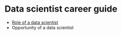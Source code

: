 # Data scientist career guide
* [Role of a data scientist](https://github.com/taekjunkim/OnlineCourses/blob/main/DataScienceCareerGuide/Role_DataScientist.md)
* Opportunity of a data scientist
